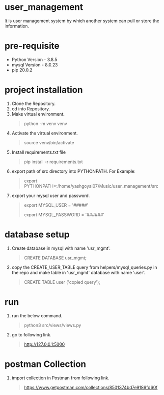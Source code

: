 # user_management
It is user management system by which another system can pull or store the information.

# pre-requisite
* Python Version - 3.8.5
* mysql Version - 8.0.23
* pip 20.0.2

# project installation

1. Clone the Repository.
1. cd into Repository.
1. Make virtual environment.
   > python -m venv venv
1. Activate the virtual environment.
   > source venv/bin/activate
1. Install requirements.txt file
   > pip install -r requirements.txt
1. export path of src directory into PYTHONPATH. For Example: 
   > export PYTHONPATH=:/home/yashgoyal07/Music/user_management/src
1. export your mysql user and password.
   > export MYSQL_USER = '#####'
   > 
   > export MYSQL_PASSWORD = '######'

# database setup
1. Create database in mysql with name 'usr_mgmt'.
   > CREATE DATABASE usr_mgmt;
1. copy the CREATE_USER_TABLE query from helpers/mysql_queries.py in the repo and make table in 'usr_mgmt' database with name 'user'.
   > CREATE TABLE user ('copied query');
   
# run
1. run the below command.
   > python3 src/views/views.py
1. go to following link.
   > http://127.0.0.1:5000

# postman Collection
1. import collection in Postman from following link.
   > https://www.getpostman.com/collections/8501374bd7e9189fd60f
